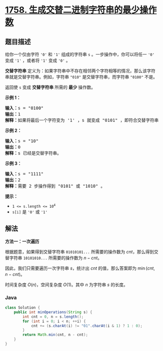 # [1758. 生成交替二进制字符串的最少操作数](https://leetcode.cn/problems/minimum-changes-to-make-alternating-binary-string)

## 题目描述

<p>给你一个仅由字符 <code>'0'</code> 和 <code>'1'</code> 组成的字符串 <code>s</code> 。一步操作中，你可以将任一 <code>'0'</code> 变成 <code>'1'</code> ，或者将 <code>'1'</code> 变成 <code>'0'</code> 。</p>

<p><strong>交替字符串</strong> 定义为：如果字符串中不存在相邻两个字符相等的情况，那么该字符串就是交替字符串。例如，字符串 <code>"010"</code> 是交替字符串，而字符串 <code>"0100"</code> 不是。</p>

<p>返回使 <code>s</code> 变成 <strong>交替字符串</strong> 所需的 <strong>最少</strong> 操作数。</p>



<p><strong>示例 1：</strong></p>

<pre><strong>输入：</strong>s = "0100"
<strong>输出：</strong>1
<strong>解释：</strong>如果将最后一个字符变为 '1' ，s 就变成 "0101" ，即符合交替字符串定义。
</pre>

<p><strong>示例 2：</strong></p>

<pre><strong>输入：</strong>s = "10"
<strong>输出：</strong>0
<strong>解释：</strong>s 已经是交替字符串。
</pre>

<p><strong>示例 3：</strong></p>

<pre><strong>输入：</strong>s = "1111"
<strong>输出：</strong>2
<strong>解释：</strong>需要 2 步操作得到 "0101" 或 "1010" 。
</pre>



<p><strong>提示：</strong></p>

<ul>
	<li><code>1 &lt;= s.length &lt;= 10<sup>4</sup></code></li>
	<li><code>s[i]</code> 是 <code>'0'</code> 或 <code>'1'</code></li>
</ul>

## 解法

**方法一：一次遍历**

根据题意，如果得到交替字符串 `01010101...` 所需要的操作数为 $cnt$，那么得到交替字符串 `10101010...` 所需要的操作数为 $n - cnt$。

因此，我们只需要遍历一次字符串 $s$，统计出 $cnt$ 的值，那么答案即为 $\min(cnt, n - cnt)$。

时间复杂度 $O(n)$，空间复杂度 $O(1)$。其中 $n$ 为字符串 $s$ 的长度。

### **Java**

```java
class Solution {
    public int minOperations(String s) {
        int cnt = 0, n = s.length();
        for (int i = 0; i < n; ++i) {
            cnt += (s.charAt(i) != "01".charAt(i & 1) ? 1 : 0);
        }
        return Math.min(cnt, n - cnt);
    }
}
```
